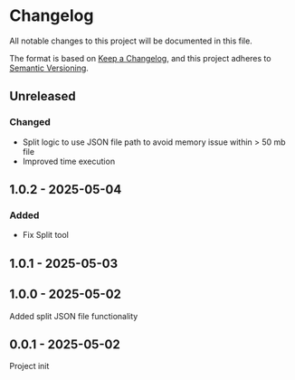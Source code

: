 # Changelog

All notable changes to this project will be documented in this file.

The format is based on [Keep a Changelog](https://keepachangelog.com/en/1.1.0/),
and this project adheres to [Semantic Versioning](https://semver.org/spec/v2.0.0.html).

## Unreleased

### Changed

- Split logic to use JSON file path to avoid memory issue within > 50 mb file
- Improved time execution

## 1.0.2 - 2025-05-04
### Added
- Fix Split tool

## 1.0.1 - 2025-05-03

## 1.0.0 - 2025-05-02
Added split JSON file functionality

## 0.0.1 - 2025-05-02
Project init

